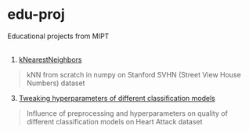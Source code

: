 # edu-proj
Educational projects from MIPT
<br><br/>
1. [kNearestNeighbors](https://github.com/Mlosyakov/edu-proj/tree/main/0.%20KNN_first%20project)
>kNN from scratch in numpy on Stanford SVHN (Street View House Numbers) dataset
3. [Tweaking hyperparameters of different classification models](https://github.com/Mlosyakov/edu-proj/tree/main/1.%20Parameter%20tweaking)
>Influence of preprocessing and hyperparameters on quality of different classification models on Heart Attack dataset



